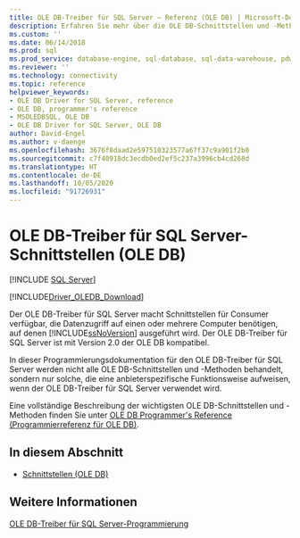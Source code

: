 ```yaml
---
title: OLE DB-Treiber für SQL Server – Referenz (OLE DB) | Microsoft-Dokumentation
description: Erfahren Sie mehr über die OLE DB-Schnittstellen und -Methoden, die bei der Verwendung des OLE DB-Treibers für SQL Server ein anbieterspezifisches Verhalten zeigen.
ms.custom: ''
ms.date: 06/14/2018
ms.prod: sql
ms.prod_service: database-engine, sql-database, sql-data-warehouse, pdw
ms.reviewer: ''
ms.technology: connectivity
ms.topic: reference
helpviewer_keywords:
- OLE DB Driver for SQL Server, reference
- OLE DB, programmer's reference
- MSOLEDBSQL, OLE DB
- OLE DB Driver for SQL Server, OLE DB
author: David-Engel
ms.author: v-daenge
ms.openlocfilehash: 3676f8daad2e597510323577a67f37c9a901f2b0
ms.sourcegitcommit: c7f40918dc3ecdb0ed2ef5c237a3996cb4cd268d
ms.translationtype: HT
ms.contentlocale: de-DE
ms.lasthandoff: 10/05/2020
ms.locfileid: "91726931"
---
```

# <a name="ole-db-driver-for-sql-server-ole-db-interfaces"></a>OLE DB-Treiber für SQL Server-Schnittstellen (OLE DB)
[!INCLUDE [SQL Server](../../../includes/applies-to-version/sql-asdb-asdbmi-asa-pdw.md)]

[!INCLUDE[Driver_OLEDB_Download](../../../includes/driver_oledb_download.md)]

  Der OLE DB-Treiber für SQL Server macht Schnittstellen für Consumer verfügbar, die Datenzugriff auf einen oder mehrere Computer benötigen, auf denen [!INCLUDE[ssNoVersion](../../../includes/ssnoversion-md.md)] ausgeführt wird. Der OLE DB-Treiber für SQL Server ist mit Version 2.0 der OLE DB kompatibel.  
  
 In dieser Programmierungsdokumentation für den OLE DB-Treiber für SQL Server werden nicht alle OLE DB-Schnittstellen und -Methoden behandelt, sondern nur solche, die eine anbieterspezifische Funktionsweise aufweisen, wenn der OLE DB-Treiber für SQL Server verwendet wird.  
  
 Eine vollständige Beschreibung der wichtigsten OLE DB-Schnittstellen und -Methoden finden Sie unter [OLE DB Programmer's Reference (Programmierreferenz für OLE DB)](/previous-versions/windows/desktop/ms713643(v=vs.85)).  
  
## <a name="in-this-section"></a>In diesem Abschnitt  
  
-   [Schnittstellen &#40;OLE DB&#41;](../../oledb/ole-db-interfaces/oledb-driver-for-sql-server-ole-db-interfaces.md)  
  
## <a name="see-also"></a>Weitere Informationen  
 [OLE DB-Treiber für SQL Server-Programmierung](../../oledb/ole-db/oledb-driver-for-sql-server-programming.md)  
  
